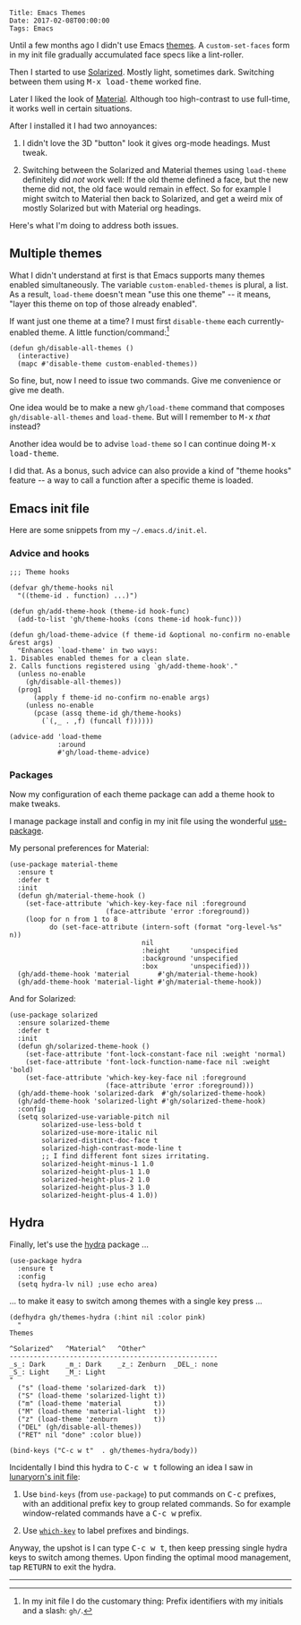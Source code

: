     Title: Emacs Themes
    Date: 2017-02-08T00:00:00
    Tags: Emacs

Until a few months ago I didn't use Emacs [themes]. A
`custom-set-faces` form in my init file gradually accumulated face
specs like a lint-roller.

[themes]: https://www.gnu.org/software/emacs/manual/html_node/emacs/Custom-Themes.html

Then I started to use [Solarized]. Mostly light, sometimes dark.
Switching between them using <kbd>M-x load-theme</kbd> worked fine.

[Solarized]: https://melpa.org/#/solarized-theme

Later I liked the look of [Material]. Although too high-contrast to
use full-time, it works well in certain situations.

[Material]: https://melpa.org/#/material-theme

After I installed it I had two annoyances:

1. I didn't love the 3D "button" look it gives org-mode headings. Must
   tweak.

2. Switching between the Solarized and Material themes using
   `load-theme` definitely did _not_ work well: If the old theme
   defined a face, but the new theme did not, the old face would
   remain in effect. So for example I might switch to Material then
   back to Solarized, and get a weird mix of mostly Solarized but with
   Material org headings.

Here's what I'm doing to address both issues.

<!-- more -->

## Multiple themes

What I didn't understand at first is that Emacs supports many themes
enabled simultaneously. The variable `custom-enabled-themes` is
plural, a list. As a result, `load-theme` doesn't mean "use this
one theme" -- it means, "layer this theme on top of those already
enabled".

If want just one theme at a time? I must first `disable-theme` each
currently-enabled theme. A little function/command:[^prefix]

[^prefix]: In my init file I do the customary thing: Prefix identifiers with my initials and a slash: `gh/`.

```elisp
(defun gh/disable-all-themes ()
  (interactive)
  (mapc #'disable-theme custom-enabled-themes))
```

So fine, but, now I need to issue two commands. Give me convenience or
give me death.

One idea would be to make a new `gh/load-theme` command that composes
`gh/disable-all-themes` and `load-theme`. But will I remember to
<kbd>M-x</kbd> _that_ instead?

Another idea would be to advise `load-theme` so I can continue doing
<kbd>M-x load-theme</kbd>.

I did that. As a bonus, such advice can also provide a kind of "theme
hooks" feature -- a way to call a function after a specific theme is
loaded.

## Emacs init file

Here are some snippets from my `~/.emacs.d/init.el`.

### Advice and hooks

```elisp
;;; Theme hooks

(defvar gh/theme-hooks nil
  "((theme-id . function) ...)")

(defun gh/add-theme-hook (theme-id hook-func)
  (add-to-list 'gh/theme-hooks (cons theme-id hook-func)))

(defun gh/load-theme-advice (f theme-id &optional no-confirm no-enable &rest args)
  "Enhances `load-theme' in two ways:
1. Disables enabled themes for a clean slate.
2. Calls functions registered using `gh/add-theme-hook'."
  (unless no-enable
    (gh/disable-all-themes))
  (prog1
      (apply f theme-id no-confirm no-enable args)
    (unless no-enable
      (pcase (assq theme-id gh/theme-hooks)
        (`(,_ . ,f) (funcall f))))))

(advice-add 'load-theme
            :around
            #'gh/load-theme-advice)
```

### Packages

Now my configuration of each theme package can add a theme hook to
make tweaks.

I manage package install and config in my init file using the
wonderful [use-package].

[use-package]: https://melpa.org/#/use-package

My personal preferences for Material:

```elisp
(use-package material-theme
  :ensure t
  :defer t
  :init
  (defun gh/material-theme-hook ()
    (set-face-attribute 'which-key-key-face nil :foreground
                        (face-attribute 'error :foreground))
    (loop for n from 1 to 8
          do (set-face-attribute (intern-soft (format "org-level-%s" n))
                                 nil
                                 :height     'unspecified
                                 :background 'unspecified
                                 :box        'unspecified)))
  (gh/add-theme-hook 'material       #'gh/material-theme-hook)
  (gh/add-theme-hook 'material-light #'gh/material-theme-hook))
```

And for Solarized:

```elisp
(use-package solarized
  :ensure solarized-theme
  :defer t
  :init
  (defun gh/solarized-theme-hook ()
    (set-face-attribute 'font-lock-constant-face nil :weight 'normal)
    (set-face-attribute 'font-lock-function-name-face nil :weight 'bold)
    (set-face-attribute 'which-key-key-face nil :foreground
                        (face-attribute 'error :foreground)))
  (gh/add-theme-hook 'solarized-dark  #'gh/solarized-theme-hook)
  (gh/add-theme-hook 'solarized-light #'gh/solarized-theme-hook)
  :config
  (setq solarized-use-variable-pitch nil
        solarized-use-less-bold t
        solarized-use-more-italic nil
        solarized-distinct-doc-face t
        solarized-high-contrast-mode-line t
        ;; I find different font sizes irritating.
        solarized-height-minus-1 1.0
        solarized-height-plus-1 1.0
        solarized-height-plus-2 1.0
        solarized-height-plus-3 1.0
        solarized-height-plus-4 1.0))
```

## Hydra

Finally, let's use the [hydra] package ...

[hydra]: https://melpa.org/#/hydra

```elisp
(use-package hydra
  :ensure t
  :config
  (setq hydra-lv nil) ;use echo area)
```

... to make it easy to switch among themes with a single key press ...

```elisp
(defhydra gh/themes-hydra (:hint nil :color pink)
  "
Themes

^Solarized^   ^Material^   ^Other^
----------------------------------------------------
_s_: Dark     _m_: Dark    _z_: Zenburn  _DEL_: none
_S_: Light    _M_: Light
"
  ("s" (load-theme 'solarized-dark  t))
  ("S" (load-theme 'solarized-light t))
  ("m" (load-theme 'material        t))
  ("M" (load-theme 'material-light  t))
  ("z" (load-theme 'zenburn         t))
  ("DEL" (gh/disable-all-themes))
  ("RET" nil "done" :color blue))

(bind-keys ("C-c w t"  . gh/themes-hydra/body))
```

Incidentally I bind this hydra to <kbd>C-c w t</kbd> following an idea
I saw in [lunaryorn's init file]:

[lunaryorn's init file]: https://github.com/lunaryorn/.emacs.d/blob/master/init.el#L302-L427

1. Use `bind-keys` (from `use-package`) to put commands on
   <kbd>C-c</kbd> prefixes, with an additional prefix key to group
   related commands. So for example window-related commands have a
   <kbd>C-c w</kbd> prefix.

2. Use [`which-key`] to label prefixes and bindings.

[`which-key`]: https://melpa.org/#/which-key

Anyway, the upshot is I can type <kbd>C-c w t</kbd>, then keep
pressing single hydra keys to switch among themes. Upon finding the
optimal mood management, tap <kbd>RETURN</kbd> to exit the hydra.

---
